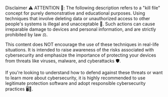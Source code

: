 Disclaimer ⚠️
ATTENTION 🚨: The following description refers to a "kill file" concept for purely demonstrative and educational purposes. Using techniques that involve deleting data or unauthorized access to other people's systems is illegal and unacceptable 🚫. Such actions can cause irreparable damage to devices and personal information, and are strictly prohibited by law ⚖️.

This content does NOT encourage the use of these techniques in real-life situations. It is intended to raise awareness of the risks associated with cybersecurity and emphasize the importance of protecting your devices from threats like viruses, malware, and cyberattacks 🛡️.

If you're looking to understand how to defend against these threats or want to learn more about cybersecurity, it is highly recommended to use legitimate protection software and adopt responsible cybersecurity practices 🖥️🔐.
